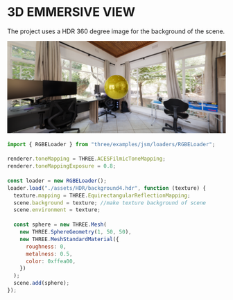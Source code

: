 # 3D EMMERSIVE VIEW

The project uses a HDR 360 degree image for the background of the scene.

![Immersive view](./assets/images/view.png)

```js
import { RGBELoader } from "three/examples/jsm/loaders/RGBELoader";

renderer.toneMapping = THREE.ACESFilmicToneMapping;
renderer.toneMappingExposure = 0.8;

const loader = new RGBELoader();
loader.load("./assets/HDR/background4.hdr", function (texture) {
  texture.mapping = THREE.EquirectangularReflectionMapping;
  scene.background = texture; //make texture background of scene
  scene.environment = texture;

  const sphere = new THREE.Mesh(
    new THREE.SphereGeometry(1, 50, 50),
    new THREE.MeshStandardMaterial({
      roughness: 0,
      metalness: 0.5,
      color: 0xffea00,
    })
  );
  scene.add(sphere);
});
```

